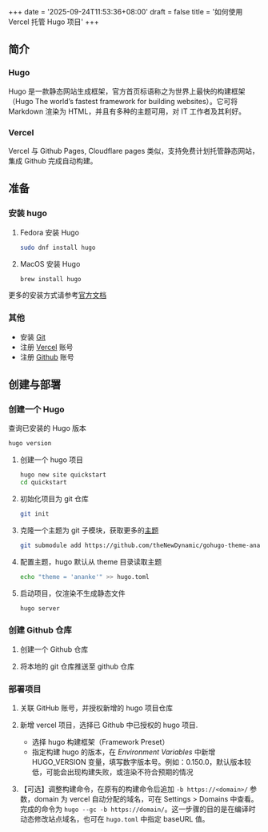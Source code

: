 +++
date = '2025-09-24T11:53:36+08:00'
draft = false
title = '如何使用 Vercel 托管 Hugo 项目'
+++

## 简介

### Hugo

Hugo 是一款静态网站生成框架，官方首页标语称之为世界上最快的构建框架（Hugo The world’s fastest framework for building websites）。它可将 Markdown 渲染为 HTML，并且有多种的主题可用，对 IT 工作者及其利好。

### Vercel

Vercel 与 Github Pages, Cloudflare pages 类似，支持免费计划托管静态网站，集成 Github 完成自动构建。

## 准备

### 安装 hugo

1. Fedora 安装 Hugo

    ```bash
    sudo dnf install hugo
    ```

2. MacOS 安装 Hugo

    ```bash
    brew install hugo
    ```

更多的安装方式请参考[官方文档](https://gohugo.io/installation/)

### 其他

- 安装 [Git](https://git-scm.com/book/en/v2/Getting-Started-Installing-Git)
- 注册 [Vercel](https://vercel.com/) 账号
- 注册 [Github](https://github.com/) 账号

## 创建与部署

### 创建一个 Hugo

查询已安装的 Hugo 版本

```bash
hugo version
```

1. 创建一个 hugo 项目

    ```bash
    hugo new site quickstart
    cd quickstart
    ```

2. 初始化项目为 git 仓库

    ```bash
    git init
    ```

3. 克隆一个主题为 git 子模块，获取更多的[主题](https://themes.gohugo.io/)

    ```bash
    git submodule add https://github.com/theNewDynamic/gohugo-theme-ananke.git themes/ananke
    ```

4. 配置主题，hugo 默认从 theme 目录读取主题

    ```bash
    echo "theme = 'ananke'" >> hugo.toml
    ```

5. 启动项目，仅渲染不生成静态文件

    ```bash
    hugo server
    ```

### 创建 Github 仓库

1. 创建一个 Github 仓库

2. 将本地的 git 仓库推送至 github 仓库

### 部署项目

1. 关联 GitHub 账号，并授权新增的 hugo 项目仓库

2. 新增 vercel 项目，选择已 Github 中已授权的 hugo 项目.
    - 选择 hugo 构建框架（Framework Preset）
    - 指定构建 hugo 的版本，在 *Environment Variables* 中新增 HUGO_VERSION 变量，填写数字版本号。例如：0.150.0，默认版本较低，可能会出现构建失败，或渲染不符合预期的情况

3. 【可选】调整构建命令，在原有的构建命令后追加 `-b https://<domain>/` 参数，domain 为 vercel 自动分配的域名，可在 Settings > Domains 中查看。完成的命令为 `hugo --gc -b https://domain/`。这一步骤的目的是在编译时动态修改站点域名，也可在 `hugo.toml` 中指定 baseURL 值。

